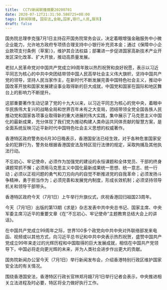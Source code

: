 ```yaml
---
title:  CCTV新闻联播摘要20200701
date: 2020-07-12T21:31:50.588725+08:00
tags: [新闻联播, 国安法,金融,国家,银行,人民,服务]
draft: false
---
```


国务院总理李克强7月1日主持召开国务院常务会议，决定着眼增强<span class="keywords_fund">金融</span><span class="keywords_fund">服务</span>中小微企业能力，允许地方政府专项债合理支持中小<span class="keywords_fund">银行</span>补充资本金；通过《保障中小企业款项支付条例（草案）》，维护其合法权益；部署进一步促进<span class="keywords_content">国家</span>高新技术产业开发区深化改革、扩大开放，推动高质量发展。

老挝<span class="keywords_content">人民</span>革命党对中国共产党成立99周年致以热烈祝贺和良好祝愿，表示以习近平同志为核心的中共中央团结带领中国<span class="keywords_content">人民</span>高举社会主义伟大旗帜，坚持中国共产党的领导，坚持<span class="keywords_content">人民</span>当家作主，在新时代不断发展完善中国特色社会主义，推动中国改革开放和<span class="keywords_content">国家</span>发展建设事业取得新的巨大成就，中国党和<span class="keywords_content">国家</span>在国际和地区舞台上的影响力不断提升。

这部重要著作生动记录了党的十九大以来，以习近平同志为核心的党中央，着眼中华民族伟大复兴的战略全局和世界百年未有之大变局，团结带领全党全国各族<span class="keywords_content">人民</span>推动党和<span class="keywords_content">国家</span>各项事业取得新的重大进展的伟大实践，集中展示了马克思主义中国化的最新成果，充分体现了我们党为推动构建人类命运共同体贡献的智慧方案，是全面系统反映习近平新时代中国特色社会主义思想的权威著作。

香港特区政府警务处6月30日晚表示，香港<span class="keywords_content">国安法</span>已经生效，对于各种危害<span class="keywords_content">国家</span>安全的犯罪行为，警务处根据香港<span class="keywords_content">国安法</span>及特区现行法律的规定，采取拘捕及其他执法行动。

不忘初心、牢记使命，必须作为加强党的建设的永恒课题和全体党员、干部的终身课题常抓不懈；必须用马克思主义中国化最新成果统一思想、统一意志、统一行动；必须以正视问题的勇气和刀刃向内的自觉不断推进党的自我革命；必须发扬斗争精神，勇于担当作为；必须完善和发展党内制度，形成长效机制；必须坚持领导机关和领导干部带头。

香港特区政府今天（7月1日）上午举行升旗仪式，庆祝香港回归祖国23周年。

今天（7月1日）出版的第13期《求是》杂志发表中共中央总书记、<span class="keywords_content">国家</span>主席、中央军委主席习近平的重要文章《在“不忘初心、牢记使命”主题教育总结大会上的讲话》。

在中国共产党成立99周年之际，世界100多个政党向中共中央对外联络部发来电函、视频或以其他方式，向习近平总书记和中共中央表示热烈祝贺，盛赞中国共产党成立99年来走过的光辉历程和中国取得的巨大发展成就，相信在中国共产党领导下，中国必将走向更光辉的未来，并为人类社会进步作出更大的贡献。

国务院新闻办公室今天（7月1日）举行新闻发布会，介绍香港特别行政区维护<span class="keywords_content">国家</span>安全法的有关情况。

围绕香港<span class="keywords_content">国安法</span>，香港特区行政长官林郑月娥7月1日举行记者会表示，中央推进相关立法进程及时必要，特区将全力做好执行工作。
